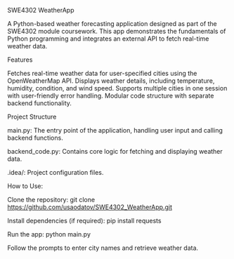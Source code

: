 SWE4302 WeatherApp

A Python-based weather forecasting application designed as part of the SWE4302 module coursework. 
This app demonstrates the fundamentals of Python programming and integrates an external API to fetch real-time weather data.

Features

Fetches real-time weather data for user-specified cities using the OpenWeatherMap API.
Displays weather details, including temperature, humidity, condition, and wind speed.
Supports multiple cities in one session with user-friendly error handling.
Modular code structure with separate backend functionality.


Project Structure

main.py: The entry point of the application, handling user input and calling backend functions.

backend_code.py: Contains core logic for fetching and displaying weather data.

.idea/: Project configuration files.



How to Use:

Clone the repository:  git clone https://github.com/usaodatov/SWE4302_WeatherApp.git

Install dependencies (if required):  pip install requests

Run the app:  python main.py

Follow the prompts to enter city names and retrieve weather data.

